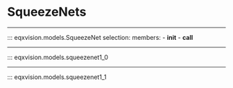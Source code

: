 # SqueezeNets

---

::: eqxvision.models.SqueezeNet
    selection:
        members:
            - __init__
            - __call__

---


::: eqxvision.models.squeezenet1_0


---


::: eqxvision.models.squeezenet1_1
